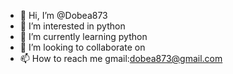 - 👋 Hi, I’m @Dobea873
- 👀 I’m interested in python
- 🌱 I’m currently learning python
- 💞️ I’m looking to collaborate on 
- 📫 How to reach me gmail:dobea873@gmail.com

<!---
Dobea873/Dobea873 is a ✨ special ✨ repository because its `README.md` (this file) appears on your GitHub profile.
You can click the Preview link to take a look at your changes.
--->

